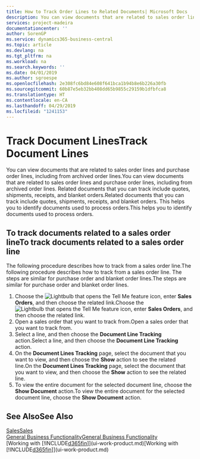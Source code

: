 ```yaml
---
title: How to Track Order Lines to Related Documents| Microsoft Docs
description: You can view documents that are related to sales order lines and purchase order lines, including from archived order lines. Related documents that you can track include quotes, shipments, receipts, and blanket orders. This helps you to identify documents used to process orders.
services: project-madeira
documentationcenter: ''
author: SorenGP
ms.service: dynamics365-business-central
ms.topic: article
ms.devlang: na
ms.tgt_pltfrm: na
ms.workload: na
ms.search.keywords: ''
ms.date: 04/01/2019
ms.author: sgroespe
ms.openlocfilehash: 2e308fc6bd84e608f641bca1b94b8e6b226a30fb
ms.sourcegitcommit: 60b87e5eb32bb408dd65b9855c29159b1dfbfca8
ms.translationtype: HT
ms.contentlocale: en-CA
ms.lasthandoff: 04/29/2019
ms.locfileid: "1241153"
---
```

# <a name="track-document-lines"></a><span data-ttu-id="610ff-105">Track Document Lines</span><span class="sxs-lookup"><span data-stu-id="610ff-105">Track Document Lines</span></span>
<span data-ttu-id="610ff-106">You can view documents that are related to sales order lines and purchase order lines, including from archived order lines.</span><span class="sxs-lookup"><span data-stu-id="610ff-106">You can view documents that are related to sales order lines and purchase order lines, including from archived order lines.</span></span> <span data-ttu-id="610ff-107">Related documents that you can track include quotes, shipments, receipts, and blanket orders.</span><span class="sxs-lookup"><span data-stu-id="610ff-107">Related documents that you can track include quotes, shipments, receipts, and blanket orders.</span></span> <span data-ttu-id="610ff-108">This helps you to identify documents used to process orders.</span><span class="sxs-lookup"><span data-stu-id="610ff-108">This helps you to identify documents used to process orders.</span></span>  

## <a name="to-track-documents-related-to-a-sales-order-line"></a><span data-ttu-id="610ff-109">To track documents related to a sales order line</span><span class="sxs-lookup"><span data-stu-id="610ff-109">To track documents related to a sales order line</span></span>
<span data-ttu-id="610ff-110">The following procedure describes how to track from a sales order line.</span><span class="sxs-lookup"><span data-stu-id="610ff-110">The following procedure describes how to track from a sales order line.</span></span> <span data-ttu-id="610ff-111">The steps are similar for purchase order and blanket order lines.</span><span class="sxs-lookup"><span data-stu-id="610ff-111">The steps are similar for purchase order and blanket order lines.</span></span>

1.  <span data-ttu-id="610ff-112">Choose the ![Lightbulb that opens the Tell Me feature](media/ui-search/search_small.png "Tell me what you want to do") icon, enter **Sales Orders**, and then choose the related link.</span><span class="sxs-lookup"><span data-stu-id="610ff-112">Choose the ![Lightbulb that opens the Tell Me feature](media/ui-search/search_small.png "Tell me what you want to do") icon, enter **Sales Orders**, and then choose the related link.</span></span>  
2.  <span data-ttu-id="610ff-113">Open a sales order that you want to track from.</span><span class="sxs-lookup"><span data-stu-id="610ff-113">Open a sales order that you want to track from.</span></span>  
3.  <span data-ttu-id="610ff-114">Select a line, and then choose the **Document Line Tracking** action.</span><span class="sxs-lookup"><span data-stu-id="610ff-114">Select a line, and then choose the **Document Line Tracking** action.</span></span>
4. <span data-ttu-id="610ff-115">On the **Document Lines Tracking** page, select the document that you want to view, and then choose the **Show** action to see the related line.</span><span class="sxs-lookup"><span data-stu-id="610ff-115">On the **Document Lines Tracking** page, select the document that you want to view, and then choose the **Show** action to see the related line.</span></span>
5. <span data-ttu-id="610ff-116">To view the entire document for the selected document line, choose the **Show Document** action.</span><span class="sxs-lookup"><span data-stu-id="610ff-116">To view the entire document for the selected document line, choose the **Show Document** action.</span></span>

## <a name="see-also"></a><span data-ttu-id="610ff-117">See Also</span><span class="sxs-lookup"><span data-stu-id="610ff-117">See Also</span></span>
[<span data-ttu-id="610ff-118">Sales</span><span class="sxs-lookup"><span data-stu-id="610ff-118">Sales</span></span>](sales-manage-sales.md)  
[<span data-ttu-id="610ff-119">General Business Functionality</span><span class="sxs-lookup"><span data-stu-id="610ff-119">General Business Functionality</span></span>](ui-across-business-areas.md)  
<span data-ttu-id="610ff-120">[Working with [!INCLUDE[d365fin](includes/d365fin_md.md)]](ui-work-product.md)</span><span class="sxs-lookup"><span data-stu-id="610ff-120">[Working with [!INCLUDE[d365fin](includes/d365fin_md.md)]](ui-work-product.md)</span></span>
